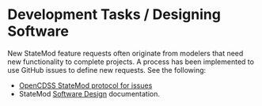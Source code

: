 # Development Tasks / Designing Software

New StateMod feature requests often originate from modelers that need new functionality to complete projects.
A process has been implemented to use GitHub issues to define new requests.
See the following:

* [OpenCDSS StateMod protocol for issues](https://opencdss.state.co.us/opencdss/statemod/#adding-an-issue)
* StateMod [Software Design](../software-design/overview.md) documentation.
